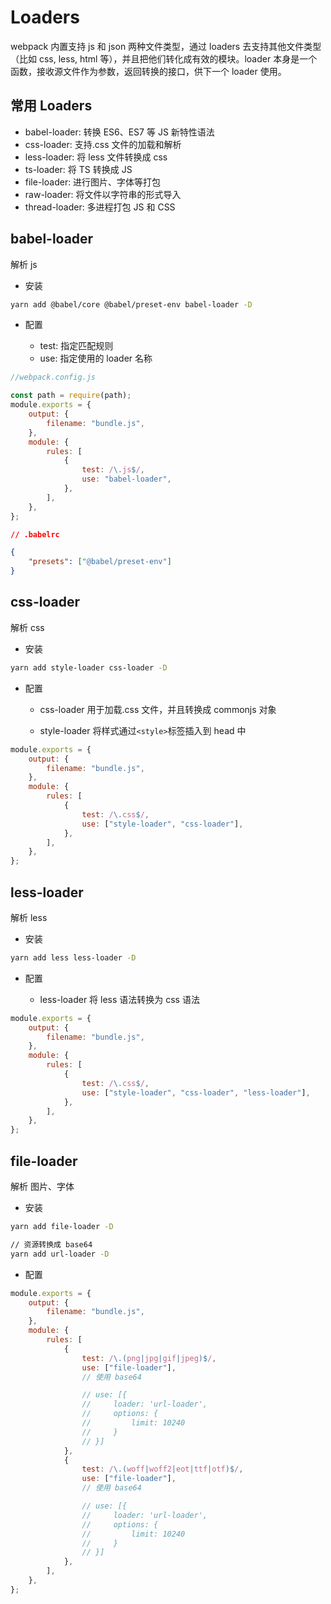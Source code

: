 # Loaders

webpack 内置支持 js 和 json 两种文件类型，通过 loaders 去支持其他文件类型（比如 css, less, html 等），并且把他们转化成有效的模块。loader 本身是一个函数，接收源文件作为参数，返回转换的接口，供下一个 loader 使用。

## 常用 Loaders

-   babel-loader: 转换 ES6、ES7 等 JS 新特性语法
-   css-loader: 支持.css 文件的加载和解析
-   less-loader: 将 less 文件转换成 css
-   ts-loader: 将 TS 转换成 JS
-   file-loader: 进行图片、字体等打包
-   raw-loader: 将文件以字符串的形式导入
-   thread-loader: 多进程打包 JS 和 CSS

## babel-loader

解析 js

-   安装

```sh
yarn add @babel/core @babel/preset-env babel-loader -D
```

-   配置

    -   test: 指定匹配规则
    -   use: 指定使用的 loader 名称

```js
//webpack.config.js

const path = require(path);
module.exports = {
    output: {
        filename: "bundle.js",
    },
    module: {
        rules: [
            {
                test: /\.js$/,
                use: "babel-loader",
            },
        ],
    },
};
```

```json
// .babelrc

{
    "presets": ["@babel/preset-env"]
}
```

## css-loader

解析 css

-   安装

```sh
yarn add style-loader css-loader -D
```

-   配置

    -   css-loader 用于加载.css 文件，并且转换成 commonjs 对象

    -   style-loader 将样式通过`<style>`标签插入到 head 中

```js
module.exports = {
    output: {
        filename: "bundle.js",
    },
    module: {
        rules: [
            {
                test: /\.css$/,
                use: ["style-loader", "css-loader"],
            },
        ],
    },
};
```

## less-loader

解析 less

-   安装

```sh
yarn add less less-loader -D
```

-   配置

    -   less-loader 将 less 语法转换为 css 语法

```js
module.exports = {
    output: {
        filename: "bundle.js",
    },
    module: {
        rules: [
            {
                test: /\.css$/,
                use: ["style-loader", "css-loader", "less-loader"],
            },
        ],
    },
};
```

## file-loader

解析 图片、字体

-   安装

```sh
yarn add file-loader -D

// 资源转换成 base64
yarn add url-loader -D
```

-   配置

```js
module.exports = {
    output: {
        filename: "bundle.js",
    },
    module: {
        rules: [
            {
                test: /\.(png|jpg|gif|jpeg)$/,
                use: ["file-loader"],
                // 使用 base64

                // use: [{
                //     loader: 'url-loader',
                //     options: {
                //         limit: 10240
                //     }
                // }]
            },
            {
                test: /\.(woff|woff2|eot|ttf|otf)$/,
                use: ["file-loader"],
                // 使用 base64

                // use: [{
                //     loader: 'url-loader',
                //     options: {
                //         limit: 10240
                //     }
                // }]
            },
        ],
    },
};
```
